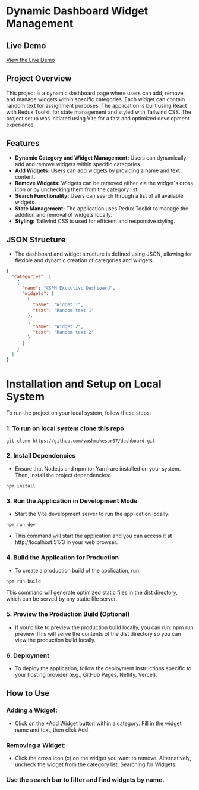 # Dynamic Dashboard Widget Management

## Live Demo
[View the Live Demo](https://dashboard-zeta-livid-55.vercel.app/)

## Project Overview
This project is a dynamic dashboard page where users can add, remove, and manage widgets within specific categories. Each widget can contain random text for assignment purposes. The application is built using React with Redux Toolkit for state management and styled with Tailwind CSS. The project setup was initiated using Vite for a fast and optimized development experience.

## Features
- **Dynamic Category and Widget Management:** Users can dynamically add and remove widgets within specific categories.
- **Add Widgets:** Users can add widgets by providing a name and text content.
- **Remove Widgets:** Widgets can be removed either via the widget's cross icon or by unchecking them from the category list.
- **Search Functionality:** Users can search through a list of all available widgets.
- **State Management:** The application uses Redux Toolkit to manage the addition and removal of widgets locally.
- **Styling:** Tailwind CSS is used for efficient and responsive styling.

## JSON Structure
- The dashboard and widget structure is defined using JSON, allowing for flexible and dynamic creation of categories and widgets.

```json
{
  "categories": [
    {
      "name": "CSPM Executive Dashboard",
      "widgets": [
        {
          "name": "Widget 1",
          "text": "Random text 1"
        },
        {
          "name": "Widget 2",
          "text": "Random text 2"
        }
      ]
    }
  ]
}
```
# Installation and Setup on Local System
To run the project on your local system, follow these steps:
### 1. To run on local system clone this repo
```
git clone https://github.com/yashmakesar07/dashboard.git
```
### 2. Install Dependencies
- Ensure that Node.js and npm (or Yarn) are installed on your system. Then, install the project dependencies:
```
npm install
```
### 3. Run the Application in Development Mode
- Start the Vite development server to run the application locally:
```
npm run dev
```
- This command will start the application and you can access it at http://localhost:5173 in your web browser.

### 4. Build the Application for Production
- To create a production build of the application, run:
```
npm run build
```
This command will generate optimized static files in the dist directory, which can be served by any static file server.

### 5. Preview the Production Build (Optional)
- If you'd like to preview the production build locally, you can run:
npm run preview
This will serve the contents of the dist directory so you can view the production build locally.

### 6. Deployment
- To deploy the application, follow the deployment instructions specific to your hosting provider (e.g., GitHub Pages, Netlify, Vercel).

## How to Use
### Adding a Widget:

- Click on the +Add Widget button within a category.
Fill in the widget name and text, then click Add.
### Removing a Widget:

- Click the cross icon (x) on the widget you want to remove.
Alternatively, uncheck the widget from the category list.
Searching for Widgets:

### Use the search bar to filter and find widgets by name.
